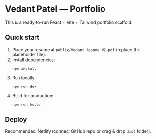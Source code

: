 # Vedant Patel — Portfolio

This is a ready-to-run React + Vite + Tailwind portfolio scaffold.

## Quick start

1. Place your resume at `public/Vedant_Resume_V2.pdf` (replace the placeholder file).
2. Install dependencies:
   ```
   npm install
   ```
3. Run locally:
   ```
   npm run dev
   ```
4. Build for production:
   ```
   npm run build
   ```

## Deploy

Recommended: Netlify (connect GitHub repo or drag & drop `dist` folder).

